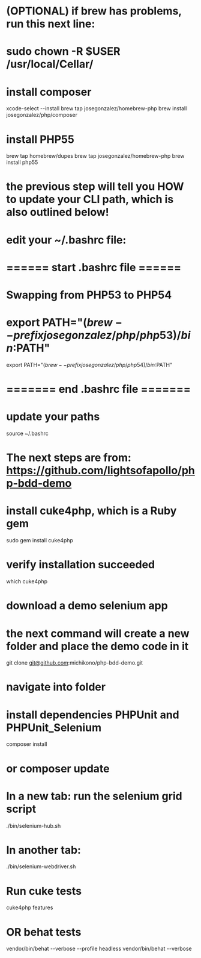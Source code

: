 # (OPTIONAL) if brew has problems, run this next line:
# sudo chown -R $USER /usr/local/Cellar/

# install composer
xcode-select --install
brew tap josegonzalez/homebrew-php
brew install josegonzalez/php/composer

# install PHP55
brew tap homebrew/dupes
brew tap josegonzalez/homebrew-php
brew install php55

# the previous step will tell you HOW to update your CLI path, which is also outlined below!
#
# edit your ~/.bashrc file:
# ====== start .bashrc file ======
# Swapping from PHP53 to PHP54
# export PATH="$(brew --prefix josegonzalez/php/php53)/bin:$PATH"
export PATH="$(brew --prefix josegonzalez/php/php54)/bin:$PATH"
# ======= end .bashrc file =======

# update your paths
source ~/.bashrc 

# The next steps are from: https://github.com/lightsofapollo/php-bdd-demo

# install cuke4php, which is a Ruby gem
sudo gem install cuke4php 

# verify installation succeeded
which cuke4php

# download a demo selenium app
# the next command will create a new folder and place the demo code in it
git clone git@github.com:michikono/php-bdd-demo.git

# navigate into folder
# install dependencies PHPUnit and PHPUnit_Selenium
composer install
# or composer update

# In a new tab: run the selenium grid script
./bin/selenium-hub.sh

# In another tab:
./bin/selenium-webdriver.sh

# Run cuke tests
 cuke4php features
# OR behat tests 
vendor/bin/behat --verbose --profile headless
vendor/bin/behat --verbose 

